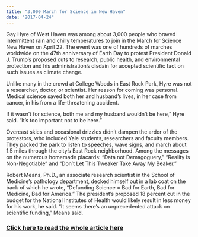```yaml
---
title: "3,000 March for Science in New Haven"
date: "2017-04-24"
---
```


Gay Hyre of West Haven was among about 3,000 people who braved intermittent rain and chilly temperatures to join in the March for Science New Haven on April 22. The event was one of hundreds of marches worldwide on the 47th anniversary of Earth Day to protest President Donald J. Trump’s proposed cuts to research, public health, and environmental protection and his administration’s disdain for accepted scientific fact on such issues as climate change.

Unlike many in the crowd at College Woods in East Rock Park, Hyre was not a researcher, doctor, or scientist. Her reason for coming was personal. Medical science saved both her and husband’s lives, in her case from cancer, in his from a life-threatening accident.

If it wasn’t for science, both me and my husband wouldn’t be here,” Hyre said. “It’s too important not to be here.”

Overcast skies and occasional drizzles didn’t dampen the ardor of the protestors, who included Yale students, researchers and faculty members. They packed the park to listen to speeches, wave signs, and march about 1.5 miles through the city’s East Rock neighborhood. Among the messages on the numerous homemade placards: “Data not Demagoguery,” “Reality is Non-Negotiable” and “Don’t Let This Tweaker Take Away My Beaker.”

Robert Means, Ph.D., an associate research scientist in the School of Medicine’s pathology department, decked himself out in a lab coat on the back of which he wrote, “Defunding Science = Bad for Earth, Bad for Medicine, Bad for America.” The president’s proposed 18 percent cut in the budget for the National Institutes of Health would likely result in less money for his work, he said. “It seems there’s an unprecedented attack on scientific funding,” Means said.

### [Click here to read the whole article here](https://medicine.yale.edu/news/article.aspx?id=14882)
